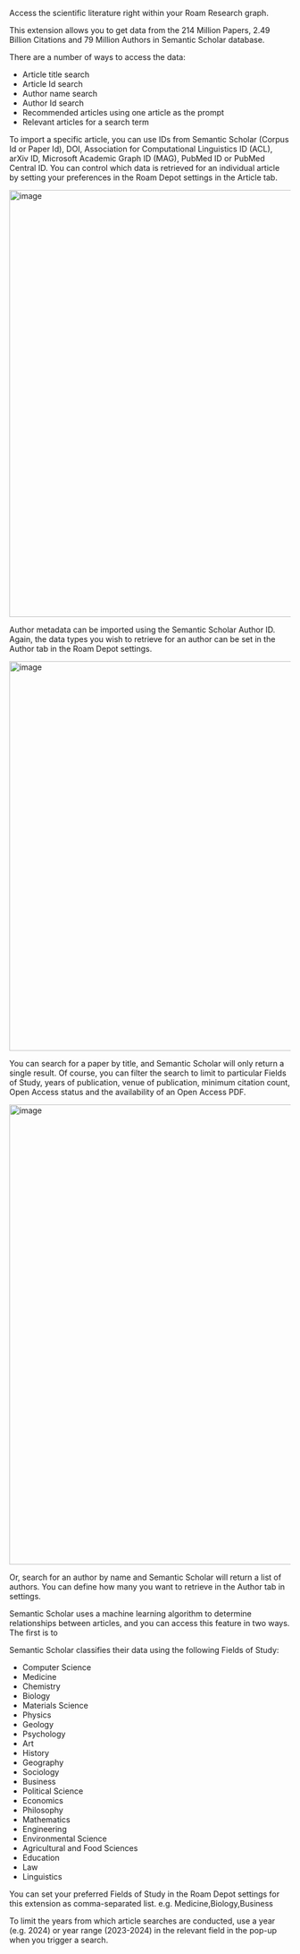 Access the scientific literature right within your Roam Research graph.

This extension allows you to get data from the 214 Million Papers, 2.49 Billion Citations and 79 Million Authors in Semantic Scholar database.

There are a number of ways to access the data:
- Article title search
- Article Id search
- Author name search
- Author Id search
- Recommended articles using one article as the prompt
- Relevant articles for a search term

To import a specific article, you can use IDs from Semantic Scholar (Corpus Id or Paper Id), DOI, Association for Computational Linguistics ID (ACL), arXiv ID, Microsoft Academic Graph ID (MAG), PubMed ID or PubMed Central ID. You can control which data is retrieved for an individual article by setting your preferences in the Roam Depot settings in the Article tab.

<img width="763" alt="image" src="https://github.com/user-attachments/assets/0c76a1d1-ed90-461d-a780-4a9096b89696">

Author metadata can be imported using the Semantic Scholar Author ID. Again, the data types you wish to retrieve for an author can be set in the Author tab in the Roam Depot settings.

<img width="696" alt="image" src="https://github.com/user-attachments/assets/f97bc9cd-65df-41cf-8ada-f79647c7507b">

You can search for a paper by title, and Semantic Scholar will only return a single result. Of course, you can filter the search to limit to particular Fields of Study, years of publication, venue of publication, minimum citation count, Open Access status and the availability of an Open Access PDF.

<img width="822" alt="image" src="https://github.com/user-attachments/assets/6793b530-559b-4570-98f8-1320575c4d03">

Or, search for an author by name and Semantic Scholar will return a list of authors. You can define how many you want to retrieve in the Author tab in settings.

Semantic Scholar uses a machine learning algorithm to determine relationships between articles, and you can access this feature in two ways. The first is to 

Semantic Scholar classifies their data using the following Fields of Study:
- Computer Science
- Medicine
- Chemistry
- Biology
- Materials Science
- Physics
- Geology
- Psychology
- Art
- History
- Geography
- Sociology
- Business
- Political Science
- Economics
- Philosophy
- Mathematics
- Engineering
- Environmental Science
- Agricultural and Food Sciences
- Education
- Law
- Linguistics

You can set your preferred Fields of Study in the Roam Depot settings for this extension as comma-separated list. e.g. Medicine,Biology,Business

To limit the years from which article searches are conducted, use a year (e.g. 2024) or year range (2023-2024) in the relevant field in the pop-up when you trigger a search.
